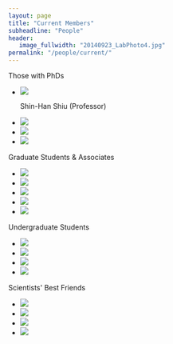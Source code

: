 ```yaml
---
layout: page
title: "Current Members"
subheadline: "People"
header:
   image_fullwidth: "20140923_LabPhoto4.jpg"
permalink: "/people/current/"
---
```

<head>
  <base href="https://ShiuLab.github.io/images/people/" target="_blank">
</head>


Those with PhDs
<html>
<body>
<ul class="small-block-grid-2 medium-block-grid-3 large-block-grid-4">
  <li><img src="shinhan.png"><p> Shin-Han Shiu (Professor)</p></li>
  <li><img src="melissa.jpg" /></li>
  <li><img src="peipei.jpg" /></li>
  <li><img src="liang.jpg" /></li>
</ul>
</body>
</html>


Graduate Students & Associates
<html>
<body>
<ul class="small-block-grid-2 medium-block-grid-3 large-block-grid-4">
  <li><img src="beth.jpg" /></li>
  <li><img src="siobhan.jpg" /></li>
  <li><img src="christina.jpg" /></li>
  <li><img src="fanrui.jpg" /></li>
  <li><img src="weilan.jpg" /></li>
</ul>
</body>
</html>


Undergraduate Students
<html>
<body>
<ul class="small-block-grid-2 medium-block-grid-3 large-block-grid-4">
  <li><img src="paityn.png" /></li>
  <li><img src="lizzie.png" /></li>
  <li><img src="sarah.png" /></li>
  <li><img src="dante.jpg" /></li>
</ul>
</body>
</html>


Scientists' Best Friends
<html>
<body>
<ul class="small-block-grid-2 medium-block-grid-3 large-block-grid-4">
  <li><img src="mel.jpg" /></li>
  <li><img src="koby.jpg" /></li>
  <li><img src="mac.png" /></li>
  <li><img src="radar.jpg" /></li>
</ul>
</body>
</html>